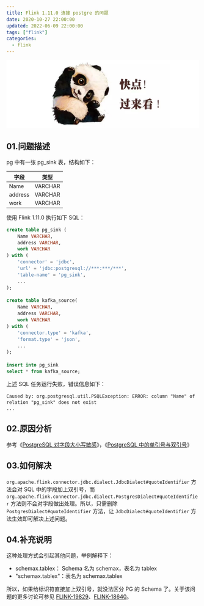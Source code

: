 ```yaml
---
title: Flink 1.11.0 连接 postgre 的问题
date: 2020-10-27 22:00:00
updated: 2022-06-09 22:00:00
tags: ["flink"]
categories:
  - flink
---
```


![](https://raw.githubusercontent.com/zhoulii/figure-bed/main/fig/panda-banner-1.png)

<!-- more -->

## 01.问题描述

pg 中有一张 pg_sink 表，结构如下：

| 字段 | 类型 |
| --- | --- |
| Name | VARCHAR |
| address | VARCHAR |
| work | VARCHAR |

使用 Flink 1.11.0 执行如下 SQL：

```sql
create table pg_sink (
	Name VARCHAR,
	address VARCHAR,
	work VARCHAR
) with (
    'connector' = 'jdbc',
    'url' = 'jdbc:postgresql://***:***/***',
    'table-name' = 'pg_sink',
	...
);

create table kafka_source(
    Name VARCHAR,
    address VARCHAR,
    work VARCHAR
) with (
    'connector.type' = 'kafka',
    'format.type' = 'json',
	...
);

insert into pg_sink 
select * from kafka_source;
```

上述 SQL 任务运行失败，错误信息如下：

```shell
Caused by: org.postgresql.util.PSQLException: ERROR: column "Name" of relation "pg_sink" does not exist
...
```

## 02.原因分析

参考《[PostgreSQL 对字段大小写敏感](https://www.cnblogs.com/kaituorensheng/p/5445696.html)》，《[PostgreSQL 中的单引号与双引号](https://blog.csdn.net/LittleGlassHeart/article/details/102566867)》

## 03.如何解决

`org.apache.flink.connector.jdbc.dialect.JdbcDialect#quoteIdentifier` 方法会对 SQL 中的字段加上双引号，而 `org.apache.flink.connector.jdbc.dialect.PostgresDialect#quoteIdentifier` 方法则不会对字段做出处理。所以，只需删除 `PostgresDialect#quoteIdentifier` 方法，让 `JdbcDialect#quoteIdentifier` 方法生效即可解决上述问题。

## 04.补充说明

这种处理方式会引起其他问题，举例解释下：

- schemax.tablex： Schema 名为 schemax，表名为 tablex 
- "schemax.tablex"：表名为 schemax.tablex

所以，如果给标识符直接加上双引号，就没法区分 PG 的 Schema 了。关于该问题的更多讨论可参见 [FLINK-19829](https://issues.apache.org/jira/browse/FLINK-19829)、[FLINK-18640](https://issues.apache.org/jira/browse/FLINK-18640)。

